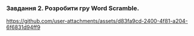### Завдання 2. Розробити гру Word Scramble.

https://github.com/user-attachments/assets/d83fa9cd-2400-4f81-a204-6f6831d94ff9

